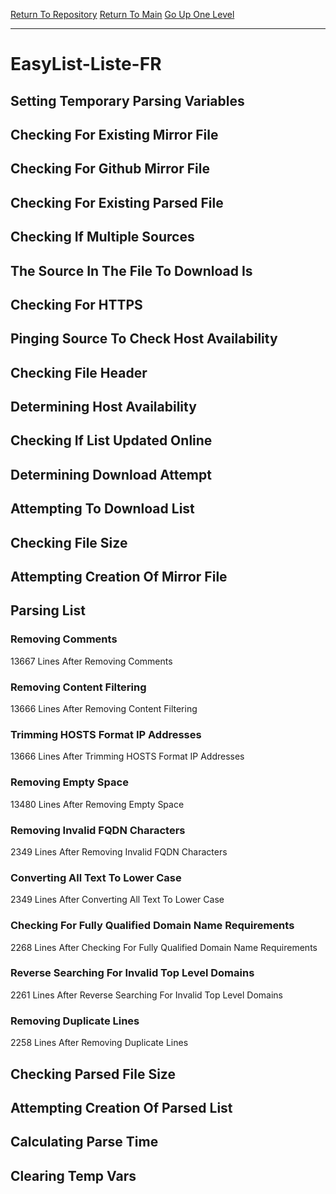 [Return To Repository](https://github.com/deathbybandaid/piholeparser/)
[Return To Main](https://github.com/deathbybandaid/piholeparser/blob/master/RecentRunLogs/Mainlog.md)
[Go Up One Level](https://github.com/deathbybandaid/piholeparser/blob/master/RecentRunLogs/TopLevelScripts/30-Processing-External-Blacklists.md)
____________________________________
# EasyList-Liste-FR
## Setting Temporary Parsing Variables
## Checking For Existing Mirror File
## Checking For Github Mirror File
## Checking For Existing Parsed File
## Checking If Multiple Sources
## The Source In The File To Download Is
## Checking For HTTPS
## Pinging Source To Check Host Availability
## Checking File Header
## Determining Host Availability
## Checking If List Updated Online
## Determining Download Attempt
## Attempting To Download List
## Checking File Size
## Attempting Creation Of Mirror File
## Parsing List
### Removing Comments
13667 Lines After Removing Comments
### Removing Content Filtering
13666 Lines After Removing Content Filtering
### Trimming HOSTS Format IP Addresses
13666 Lines After Trimming HOSTS Format IP Addresses
### Removing Empty Space
13480 Lines After Removing Empty Space
### Removing Invalid FQDN Characters
2349 Lines After Removing Invalid FQDN Characters
### Converting All Text To Lower Case
2349 Lines After Converting All Text To Lower Case
### Checking For Fully Qualified Domain Name Requirements
2268 Lines After Checking For Fully Qualified Domain Name Requirements
### Reverse Searching For Invalid Top Level Domains
2261 Lines After Reverse Searching For Invalid Top Level Domains
### Removing Duplicate Lines
2258 Lines After Removing Duplicate Lines
## Checking Parsed File Size
## Attempting Creation Of Parsed List
## Calculating Parse Time
## Clearing Temp Vars

